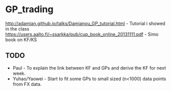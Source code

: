 # GP_trading

http://adamian.github.io/talks/Damianou_GP_tutorial.html - Tutorial i showed in the class
https://users.aalto.fi/~ssarkka/pub/cup_book_online_20131111.pdf - Simo book on KF/KS

## TODO

- Paul - To explain the link between KF and GPs and derive the KF for next week.
- Yuhao/Yaowei - Start to fit some GPs to small sized (n<1000) data points from FX data. 
